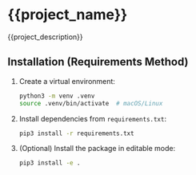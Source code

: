 # {{project_name}}

{{project_description}}

## Installation (Requirements Method)

1. Create a virtual environment:

   ```bash
   python3 -m venv .venv
   source .venv/bin/activate  # macOS/Linux
   ```

2. Install dependencies from `requirements.txt`:

   ```bash
   pip3 install -r requirements.txt
   ```

3. (Optional) Install the package in editable mode:

   ```bash
   pip3 install -e .
   ```
